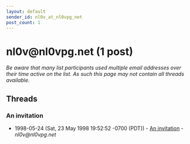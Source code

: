 ```yaml
---
layout: default
sender_id: nl0v_at_nl0vpg_net
post_count: 1
---
```


# nl0v<span>@</span>nl0vpg.net (1 post)

_Be aware that many list participants used multiple email addresses over their time active on the list. As such this page may not contain all threads available._

## Threads

### An invitation
+ 1998-05-24 (Sat, 23 May 1998 19:52:52 -0700 (PDT)) - [An invitation](/archive/1998/05/835f33a7f8056f69524eeebba8190f764a3f25093c0a9f449438b96bd2abff1e) - _nl0v@nl0vpg.net_

